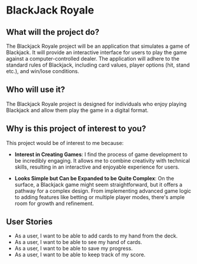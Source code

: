 # BlackJack Royale

## What will the project do?

The Blackjack Royale project will be an application that simulates a game of Blackjack. It will provide an 
interactive interface for users to play the game against a computer-controlled dealer. The application will adhere to 
the standard rules of Blackjack, including card values, player options (hit, stand etc.), and win/lose 
conditions.

## Who will use it?

The Blackjack Royale project is designed for individuals who enjoy playing Blackjack and allow them play the game in a 
digital format.

## Why is this project of interest to you?

This project would be of interest to me because:

- **Interest in Creating Games**: I find the process of game development to be incredibly engaging. It allows me to 
combine creativity with technical skills, resulting in an interactive and enjoyable experience for users.

- **Looks Simple but Can be Expanded to be Quite Complex**: On the surface, a Blackjack game might seem straightforward, 
but it offers a pathway for a complex design. From implementing advanced game logic to adding features like betting or 
multiple player modes, there's ample room for growth and refinement.

## User Stories

- As a user, I want to be able to add cards to my hand from the deck.
- As a user, I want to be able to see my hand of cards.
- As a user, I want to be able to save my progress.
- As a user, I want to be able to keep track of my score.